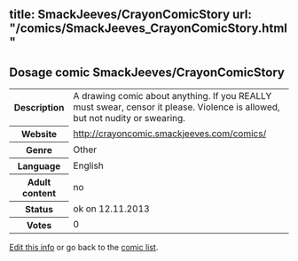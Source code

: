 title: SmackJeeves/CrayonComicStory
url: "/comics/SmackJeeves_CrayonComicStory.html"
---
Dosage comic SmackJeeves/CrayonComicStory
-----------------------------------------

<p id="msg"></p>
<script type="text/javascript">
if (window.location.search === '?edit_info_mail=sent_ok') {
  var elem = document.getElementById("msg");
  elem.innerHTML = 'Edited information sucessfully sent for review, which is usually done daily. Thanks!';
  elem.className = 'ok';
}
</script>
<table class="comicinfo">
<tr>
<th>Description</th><td>A drawing comic about anything. If you REALLY must swear, censor it please. Violence is allowed, but not nudity or swearing.</td>
</tr>
<tr>
<th>Website</th><td><a href="http://crayoncomic.smackjeeves.com/comics/">http://crayoncomic.smackjeeves.com/comics/</a></td>
</tr>
<tr>
<th>Genre</th><td>Other</td>
</tr>
<tr>
<th>Language</th><td>English</td>
</tr>
<tr>
<th>Adult content</th><td>no</td>
</tr>
<tr>
<th>Status</th><td>ok on 12.11.2013</td>
</tr>
<tr>
<th>Votes</th><td>0</td>
</tr>
</table>

[Edit this info](SmackJeeves_CrayonComicStory_edit.html) or go back to the [comic list](../comic-index.html).
